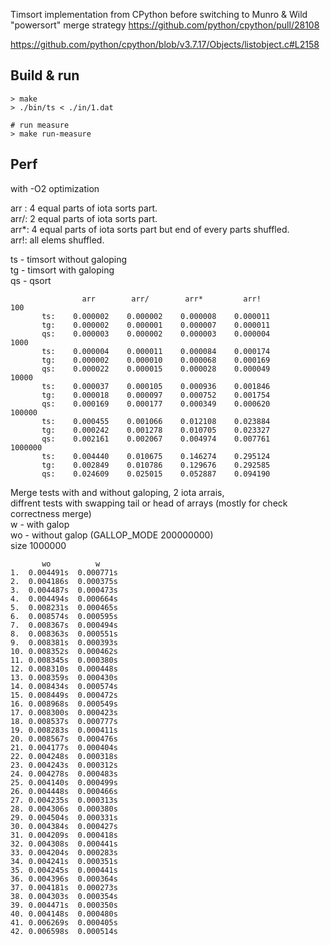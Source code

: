 Timsort implementation from CPython before switching
to Munro & Wild "powersort" merge strategy https://github.com/python/cpython/pull/28108

https://github.com/python/cpython/blob/v3.7.17/Objects/listobject.c#L2158

## Build & run
```
> make
> ./bin/ts < ./in/1.dat

# run measure
> make run-measure
```

## Perf
with -O2 optimization


arr : 4 equal parts of iota sorts part.  
arr/: 2 equal parts of iota sorts part.  
arr*: 4 equal parts of iota sorts part but end of every parts shuffled.  
arr!: all elems shuffled.  

ts - timsort without galoping  
tg - timsort with galoping  
qs - qsort  

```
                arr        arr/        arr*         arr!   
100
       ts:    0.000002    0.000002    0.000008    0.000011
       tg:    0.000002    0.000001    0.000007    0.000011    
       qs:    0.000003    0.000002    0.000003    0.000004    
1000
       ts:    0.000004    0.000011    0.000084    0.000174
       tg:    0.000002    0.000010    0.000068    0.000169    
       qs:    0.000022    0.000015    0.000028    0.000049    
10000
       ts:    0.000037    0.000105    0.000936    0.001846
       tg:    0.000018    0.000097    0.000752    0.001754    
       qs:    0.000169    0.000177    0.000349    0.000620    
100000
       ts:    0.000455    0.001066    0.012108    0.023884
       tg:    0.000242    0.001278    0.010705    0.023327    
       qs:    0.002161    0.002067    0.004974    0.007761    
1000000
       ts:    0.004440    0.010675    0.146274    0.295124
       tg:    0.002849    0.010786    0.129676    0.292585    
       qs:    0.024609    0.025015    0.052887    0.094190  
```

Merge tests with and without galoping, 2 iota arrais,  
diffrent tests with swapping tail or head of arrays (mostly for check correctness merge)  
w - with galop  
wo - without galop (GALLOP_MODE 200000000)  
size 1000000 

```
       wo          w
1.  0.004491s  0.000771s 
2.  0.004186s  0.000375s 
3.  0.004487s  0.000473s 
4.  0.004494s  0.000664s 
5.  0.008231s  0.000465s 
6.  0.008574s  0.000595s 
7.  0.008367s  0.000494s 
8.  0.008363s  0.000551s 
9.  0.008381s  0.000393s 
10. 0.008352s  0.000462s 
11. 0.008345s  0.000380s 
12. 0.008310s  0.000448s 
13. 0.008359s  0.000430s 
14. 0.008434s  0.000574s 
15. 0.008449s  0.000472s 
16. 0.008968s  0.000549s 
17. 0.008300s  0.000423s 
18. 0.008537s  0.000777s 
19. 0.008283s  0.000411s 
20. 0.008567s  0.000476s 
21. 0.004177s  0.000404s 
22. 0.004248s  0.000318s 
23. 0.004243s  0.000312s 
24. 0.004278s  0.000483s 
25. 0.004140s  0.000499s 
26. 0.004448s  0.000466s 
27. 0.004235s  0.000313s 
28. 0.004306s  0.000380s 
29. 0.004504s  0.000331s 
30. 0.004384s  0.000427s 
31. 0.004209s  0.000418s 
32. 0.004308s  0.000441s 
33. 0.004204s  0.000283s 
34. 0.004241s  0.000351s 
35. 0.004245s  0.000441s 
36. 0.004396s  0.000364s 
37. 0.004181s  0.000273s 
38. 0.004303s  0.000354s 
39. 0.004471s  0.000350s 
40. 0.004148s  0.000480s 
41. 0.006269s  0.000405s 
42. 0.006598s  0.000514s 
```